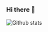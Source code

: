 ### Hi there 👋

<!--

**Yaseen549/Yaseen549** is a ✨ _special_ ✨ repository because its `README.md` (this file) appears on your GitHub profile.

Here are some ideas to get you started:
->
- 🔭 I’m currently working on Python...
- 🌱 I’m currently learning Flutter...
<!--
- 👯 I’m looking to collaborate on ...
- 🤔 I’m looking for help with ...
- 💬 Ask me about ...
- 📫 How to reach me: ...
- 😄 Pronouns: ...
- ⚡ Fun fact: ...
-->

![Github stats](https://github-readme-stats.vercel.app/api?username=Yaseen549)

<!--
<img align="center" src="https://github-readme-stats.vercel.app/api/<CARD_TYPE>/?username=Yaseen549&theme=<THEME_NAME>" />


![ReadMe Card](https://github-readme-stats.vercel.app/api/pin/?username=Yasen549&repo=Yaseen549)

![counter](https://[YourEndpoint].m.pipedream.net)
-->
